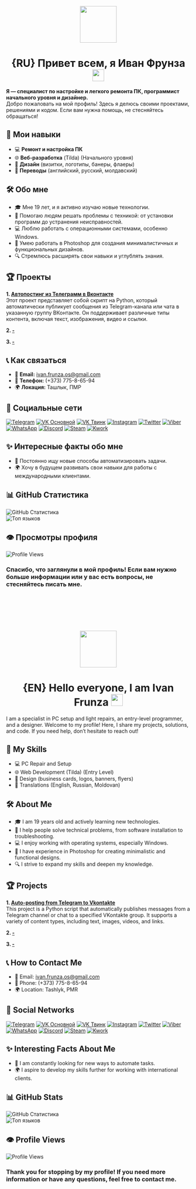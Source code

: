  <!--                         РУССКАЯ ВЕРСИЯ                         -->
<div id="header" align="center">
  <img src="https://media.giphy.com/media/M9gbBd9nbDrOTu1Mqx/giphy.gif" width="100"/>
</div>

<h1 align="center">{RU} Привет всем, я Иван Фрунза
<img src="https://github.com/blackcater/blackcater/raw/main/images/Hi.gif" height="32"/></h1>

**Я — специалист по настройке и легкого ремонта ПК, программист начального уровня и дизайнер.**  
Добро пожаловать на мой профиль! Здесь я делюсь своими проектами, решениями и кодом. Если вам нужна помощь, не стесняйтесь обращаться!

## 🌟 Мои навыки

- 💻 **Ремонт и настройка ПК**
- 🌐 **Веб-разработка** (Tilda) (Начального уровня)
- 🎨 **Дизайн** (визитки, логотипы, банеры, флаеры)
- 📜 **Переводы** (английский, русский, молдавский)

## 🛠 Обо мне  
- 🎓 Мне 19 лет, и я активно изучаю новые технологии.  
- 🌟 Помогаю людям решать проблемы с техникой: от установки программ до устранения неисправностей.  
- 💻 Люблю работать с операционными системами, особенно Windows.  
- 🎨 Умею работать в Photoshop для создания минималистичных и функциональных дизайнов.  
- 🔍 Стремлюсь расширять свои навыки и углублять знания.  

## 🏆 Проекты <br>

**1. [Автопостинг из Телеграмм в Вконтакте](https://github.com/love-angelll/autopost)**<br>
Этот проект представляет собой скрипт на Python, который автоматически публикует сообщения из Telegram-канала или чата в указанную группу ВКонтакте. Он поддерживает различные типы контента, включая текст, изображения, видео и ссылки.<br>

**2. [-](https://github.com/love-angelll/love-angelll/blob/secondary/README.md)**<br>

**3. [-](https://github.com/love-angelll/love-angelll/blob/secondary/README.md)**<br>


## 📞 Как связаться

- 📧 **Email:** [ivan.frunza.os@gmail.com](mailto:ivan.frunza.os@gmail.com)
- 📱 **Телефон:** (+373) 775-8-65-94
- 🌍 **Локация:** Ташлык, ПМР

## 📱 Социальные сети

[![Telegram](https://img.shields.io/badge/Telegram-2CA5E0?style=for-the-badge&logo=telegram&logoColor=white)](https://t.me/iv_frunza)
[![VK Основной](https://img.shields.io/badge/VK%20Основной-4A76A8?style=for-the-badge&logo=vk&logoColor=white)](https://vk.com/iv.frunza)
[![VK Твинк](https://img.shields.io/badge/VK%20Твинк-4A76A8?style=for-the-badge&logo=vk&logoColor=white)](https://vk.com/lover_kotik)
[![Instagram](https://img.shields.io/badge/Instagram-E4405F?style=for-the-badge&logo=instagram&logoColor=white)](https://instagram.com/iv.frunza)
[![Twitter](https://img.shields.io/badge/Twitter-1DA1F2?style=for-the-badge&logo=twitter&logoColor=white)](https://twitter.com/ivan_frunza)
[![Viber](https://img.shields.io/badge/Viber-8B66A9?style=for-the-badge&logo=viber&logoColor=white)](viber://chat?number=%2B37377586594)
[![WhatsApp](https://img.shields.io/badge/WhatsApp-25D366?style=for-the-badge&logo=whatsapp&logoColor=white)](https://wa.me/37377586594)
[![Discord](https://img.shields.io/badge/Discord-5865F2?style=for-the-badge&logo=discord&logoColor=white)](https://discord.com)
[![Steam](https://img.shields.io/badge/Steam-000000?style=for-the-badge&logo=steam&logoColor=white)](https://steamcommunity.com/id/love_angelll/)
[![Kwork](https://img.shields.io/badge/Kwork-FFB300?style=for-the-badge&logo=kwork&logoColor=white)](https://kwork.ru/user/ivanfrunzaos)

## ✨ Интересные факты обо мне  
- 🚀 Постоянно ищу новые способы автоматизировать задачи.  
- 🌍 Хочу в будущем развивать свои навыки для работы с международными клиентами.  

## 📊 GitHub Статистика
![GitHub Статистика](https://github-readme-stats.vercel.app/api?username=love-angelll&show_icons=true&count_private=true&theme=tokyonight) <br>
![Топ языков](https://github-readme-stats.vercel.app/api/top-langs/?username=love-angelll&layout=compact&theme=tokyonight)

## 👁️ Просмотры профиля
![Profile Views](https://komarev.com/ghpvc/?username=love-angelll&label=Profile%20Views&color=blue)

### Спасибо, что заглянули в мой профиль! Если вам нужно больше информации или у вас есть вопросы, не стесняйтесь писать мне. <br><br><br><br><br><br>


<!--                         ENGLISH VERSION                         --><div id="header" align="center">
  <img src="https://media.giphy.com/media/M9gbBd9nbDrOTu1Mqx/giphy.gif" width="100"/>
</div><h1 align="center">{EN} Hello everyone, I am Ivan Frunza
<img src="https://github.com/blackcater/blackcater/raw/main/images/Hi.gif" height="32"/></h1>I am a specialist in PC setup and light repairs, an entry-level programmer, and a designer.
Welcome to my profile! Here, I share my projects, solutions, and code. If you need help, don’t hesitate to reach out!

##  🌟 My Skills
- 💻 PC Repair and Setup
- 🌐 Web Development (Tilda) (Entry Level)
- 🎨 Design (business cards, logos, banners, flyers)
- 📜 Translations (English, Russian, Moldovan)

## 🛠 About Me
- 🎓 I am 19 years old and actively learning new technologies.
- 🌟 I help people solve technical problems, from software installation to troubleshooting.
- 💻 I enjoy working with operating systems, especially Windows.
- 🎨 I have experience in Photoshop for creating minimalistic and functional designs.
- 🔍 I strive to expand my skills and deepen my knowledge.

## 🏆 Projects<br>
**1. [Auto-posting from Telegram to Vkontakte](https://github.com/love-angelll/autopost)**<br>
This project is a Python script that automatically publishes messages from a Telegram channel or chat to a specified VKontakte group. It supports a variety of content types, including text, images, videos, and links.<br>

**2. [-](https://github.com/love-angelll/love-angelll/blob/secondary/README.md)**<br>

**3. [-](https://github.com/love-angelll/love-angelll/blob/secondary/README.md)**<br>

## 📞 How to Contact Me
- 📧 Email: ivan.frunza.os@gmail.com
- 📱 Phone: (+373) 775-8-65-94
- 🌍 Location: Tashlyk, PMR

## 📱 Social Networks
[![Telegram](https://img.shields.io/badge/Telegram-2CA5E0?style=for-the-badge&logo=telegram&logoColor=white)](https://t.me/iv_frunza)
[![VK Основной](https://img.shields.io/badge/VK%20Основной-4A76A8?style=for-the-badge&logo=vk&logoColor=white)](https://vk.com/iv.frunza)
[![VK Твинк](https://img.shields.io/badge/VK%20Твинк-4A76A8?style=for-the-badge&logo=vk&logoColor=white)](https://vk.com/lover_kotik)
[![Instagram](https://img.shields.io/badge/Instagram-E4405F?style=for-the-badge&logo=instagram&logoColor=white)](https://instagram.com/iv.frunza)
[![Twitter](https://img.shields.io/badge/Twitter-1DA1F2?style=for-the-badge&logo=twitter&logoColor=white)](https://twitter.com/ivan_frunza)
[![Viber](https://img.shields.io/badge/Viber-8B66A9?style=for-the-badge&logo=viber&logoColor=white)](viber://chat?number=%2B37377586594)
[![WhatsApp](https://img.shields.io/badge/WhatsApp-25D366?style=for-the-badge&logo=whatsapp&logoColor=white)](https://wa.me/37377586594)
[![Discord](https://img.shields.io/badge/Discord-5865F2?style=for-the-badge&logo=discord&logoColor=white)](https://discord.com)
[![Steam](https://img.shields.io/badge/Steam-000000?style=for-the-badge&logo=steam&logoColor=white)](https://steamcommunity.com/id/love_angelll/)
[![Kwork](https://img.shields.io/badge/Kwork-FFB300?style=for-the-badge&logo=kwork&logoColor=white)](https://kwork.ru/user/ivanfrunzaos)

## ✨ Interesting Facts About Me
- 🚀 I am constantly looking for new ways to automate tasks.
- 🌍 I aspire to develop my skills further for working with international clients.

## 📊 GitHub Stats
![GitHub Статистика](https://github-readme-stats.vercel.app/api?username=love-angelll&show_icons=true&count_private=true&theme=tokyonight) <br>
![Топ языков](https://github-readme-stats.vercel.app/api/top-langs/?username=love-angelll&layout=compact&theme=tokyonight)

## 👁️ Profile Views
![Profile Views](https://komarev.com/ghpvc/?username=love-angelll&label=Profile%20Views&color=blue)

### Thank you for stopping by my profile! If you need more information or have any questions, feel free to contact me.

